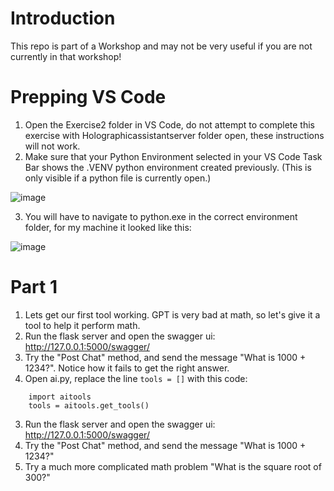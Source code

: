 # Introduction 
This repo is part of a Workshop and may not be very useful if you are not currently in that workshop!

# Prepping VS Code
1. Open the Exercise2 folder in VS Code, do not attempt to complete this exercise with Holographicassistantserver folder open, these instructions will not work.
2. Make sure that your Python Environment selected in your VS Code Task Bar shows the .VENV python environment created previously. (This is only visible if a python file is currently open.)
   
![image](https://github.com/CameronVetter/HolographicAssistantServer/blob/main/images/venv.png?raw=true)

3. You will have to navigate to python.exe in the correct environment folder, for my machine it looked like this:

![image](https://github.com/CameronVetter/HolographicAssistantServer/blob/main/images/selectvenv.png?raw=true)

# Part 1
1. Lets get our first tool working.  GPT is very bad at math, so let's give it a tool to help it perform math.
2. Run the flask server and open the swagger ui: http://127.0.0.1:5000/swagger/
4. Try the "Post Chat" method, and send the message "What is 1000 + 1234?".  Notice how it fails to get the right answer.
5. Open ai.py, replace the line `tools = []` with this code:

```
    import aitools
    tools = aitools.get_tools()
```
3. Run the flask server and open the swagger ui: http://127.0.0.1:5000/swagger/
4. Try the "Post Chat" method, and send the message "What is 1000 + 1234?"
5. Try a much more complicated math problem "What is the square root of 300?"



